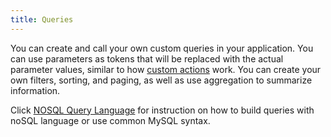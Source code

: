 ```yaml
---
title: Queries
---
```

You can create and call your own custom queries in your application. You can use parameters as tokens that will be replaced with the actual parameter values, similar to how [custom actions](../customactions/index.html) work. You can create your own filters, sorting, and paging, as well as use aggregation to summarize information.

Click [NOSQL Query Language](../nosql_query_language/index.html) for instruction on how to build queries with noSQL language or 
use common MySQL syntax.
